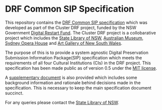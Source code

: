 # DRF Common SIP Specification
This repository contains the [DRF Common SIP specification](specification.md) which was developed as part of the Cluster DRF project, funded by the NSW Government [Digital Restart Fund](https://www.digital.nsw.gov.au/funding/digital-restart-fund). The Cluster DRF project is a collobarative project which includes the [State Library of NSW](https://www.sl.nsw.gov.au), [Australian Museum](https://australian.museum), [Sydney Opera House](https://www.sydneyoperahouse.com/) and [Art Gallery of New South Wales](https://www.artgallery.nsw.gov.au/).

The purpose of this is to provide a system agnostic Digital Preservation Submission Information Package(SIP) specification which meets the requirements of all four Cultural Institutions (CIs) in the DRF project. This specification has been made public as of version 0.5 under the [MIT license](LICENSE).

A [supplementary document](supplement.md) is also provided which includes some background information and rationale behind decisions made in the specification. This is necessary to keep the main specification document succinct.

For any queries please contact the [State Library of NSW](https://www.sl.nsw.gov.au).